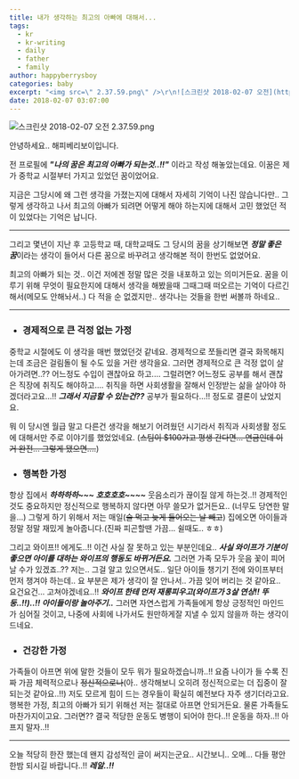 ```yaml
---
title: 내가 생각하는 최고의 아빠에 대해서...
tags:
  - kr
  - kr-writing
  - daily
  - father
  - family
author: happyberrysboy
categories: baby
excerpt: "<img src=\" 2.37.59.png\" />\r\n![스크린샷 2018-02-07 오전](https://steemitimages.com/DQmQVxMuCtc33CAmbG581qyBTb4MirRicr3fWdKBREC53Yn/％E1％84％89％E1％85％B3％E1％84％8F％E1％85％B3％E1％84％85％E1％85％B5％E1％86％AB％E1％84％89％E1％85％A3％E1％86％BA％2020....."
date: 2018-02-07 03:07:00
---
```


![스크린샷 2018-02-07 오전 2.37.59.png](https://steemitimages.com/DQmQVxMuCtc33CAmbG581qyBTb4MirRicr3fWdKBREC53Yn/％E1％84％89％E1％85％B3％E1％84％8F％E1％85％B3％E1％84％85％E1％85％B5％E1％86％AB％E1％84％89％E1％85％A3％E1％86％BA％202018-02-07％20％E1％84％8B％E1％85％A9％E1％84％8C％E1％85％A5％E1％86％AB％202.37.59.png)

안녕하세요.. 해피베리보이입니다.

전 프로필에 ***"나의 꿈은 최고의 아빠가 되는것..!!"*** 이라고 작성 해놓았는데요.
이꿈은 제가 중학교 시절부터 가지고 있었던 꿈이었어요.

지금은 그당시에 왜 그런 생각을 가졌는지에 대해서 자세히 기억이 나진 않습니다만..
그렇게 생각하고 나서 최고의 아빠가 되려면 어떻게 해야 하는지에 대해서 고민 했었던 적이 있었다는 기억은 납니다.

___

그리고 몇년이 지난 후 고등학교 때, 대학교때도 그 당시의 꿈을 상기해보면 ***정말 좋은 꿈***이라는 생각이  들어서 다른 꿈으로 바꾸려고 생각해본 적이 한번도 없었어요.

최고의 아빠가 되는 것.. 이건 저에겐 정말 많은 것을 내포하고 있는 의미거든요.
꿈을 이루기 위해 무엇이 필요한지에 대해서 생각을 해봤을때 그때그때 떠오르는 기억이 다르긴 해서(메모도 안해놔서..) 다 적을 순 없겠지만.. 생각나는 것들을 한번 써볼까 하네요..

___

- ### 경제적으로 큰 걱정 없는 가정
중학교 시절에도 이 생각을 매번 했었던것 같네요. 경제적으로 쪼들리면 결국 화목해지는데 조금은 걸림돌이 될 수도 있을 거란 생각을요.
그러면 경제적으로 큰 걱정 없이 살아가려면..?? 어느정도 수입이 괜찮아요 하고....
그럴려면? 어느정도 공부를 해서 괜찮은 직장에 취직도 해야하고....
취직을 하면 사회생활을 잘해서 인정받는 삶을 살아야 하겠더라고요...!!
***그래서 지금할 수 있는건??*** 공부가 필요하다...!! 정도로 결론이 났었지요.

뭐 이 당시엔 월급 말고 다른건 생각을 해보기 어려웠던 시기라서 취직과 사회생활 정도에 대해서만 주로 이야기를 했었었네요.
(~~스팀이 $100가고 평생 간다면... 연금인데 이거 완전... 그렇게 됐으면....~~)

- ### 행복한 가정
항상 집에서 ***하하하하~~~ 호호호호~~~~*** 웃음소리가 끊이질 않게 하는것..!!
경제적인 것도 중요하지만 정신적으로 행복하지 않다면 아무 쓸모가 없거든요.. (너무도 당연한 말을...)
그렇게 하기 위해서 저는 매일(~~술 먹고 늦게 들어오는 날 빼고~~) 집에오면 아이들과 정말 정말 재밌게 놀아줍니다.(진짜 피곤할땐 가끔... 쉴때도.. ㅎㅎ)

그리고 와이프!! 에게도..!! 이건 사실 잘 못하고 있는 부분인데요..
***사실 와이프가 기분이 좋으면 아이를 대하는 와이프의 행동도 바뀌거든요.***
그러면 가족 모두가 웃음 꽃이 피어 날 수가 있겠죠..??
저는.. 그걸 알고 있으면서도.. 일단 아이들 챙기기 전에 와이프부터 먼저 챙겨야 하는데.. 요 부분은 제가 생각이 잘 안나서.. 가끔 잊어 버리는 것 같아요.. 요건요건... 고쳐야겠네요..!!
***와이프 한테 먼저 재롱피우고(와이프가 3살 연상!! 뚜둥..!!)..!! 아이들이랑 놀아주기..***
그러면 자연스럽게 가족들에게 항상 긍정적인 마인드가 심어질 것이고, 나중에 사회에 나가서도 원만하게잘 지낼 수 있지 않을까 하는 생각이 드네요.


- ### 건강한 가정
가족들이 아프면 위에 말한 것들이 모두 뭐가 필요하겠습니까..!!
요즘 나이가 들 수록 진짜 가끔 체력적으로나 ~~정신적으로나~~(아.. 생각해보니 오히려 정신적으로는 더 집중이 잘 되는것 같아요..!!) 저도 모르게 힘이 드는 경우들이 확실히 예전보다 자주 생기더라고요.
행복한 가정, 최고의 아빠가 되기 위해선 저는 절대로 아프면 안되거든요. 물론 가족들도 마찬가지이고요.
그러면?? 결국 적당한 운동도 병행이 되어야 한다..!! 운동을 하자..!! 아프지 말자..!! 

___

오늘 적당히 한잔 했는데 왠지 감성적인 글이 써지는군요.. 시간보니.. 오메... 다들 평안한밤 되시길 바랍니다..!! ***레알..!!***